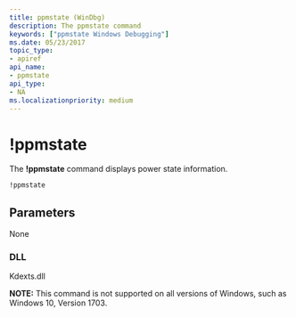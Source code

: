 ```yaml
---
title: ppmstate (WinDbg)
description: The ppmstate command
keywords: ["ppmstate Windows Debugging"]
ms.date: 05/23/2017
topic_type:
- apiref
api_name:
- ppmstate
api_type:
- NA
ms.localizationpriority: medium
---
```


# !ppmstate

The **!ppmstate** command displays power state information.

```dbgcmd
!ppmstate
```

## <span id="Parameters"></span><span id="parameters"></span><span id="PARAMETERS"></span>Parameters

None


### <span id="DLL"></span><span id="dll"></span>DLL

Kdexts.dll 


**NOTE:** This command is not supported on all versions of Windows, such as Windows 10, Version 1703.
 





